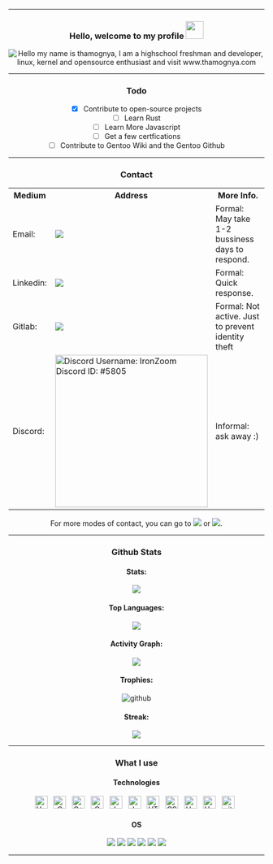 <hr>
<h3 align="center">
    Hello, welcome to my profile
    <img src="https://media.giphy.com/media/hvRJCLFzcasrR4ia7z/giphy.gif" width="35">
</h3>
<div align="center">
    <img align="center" src="https://readme-typing-svg.herokuapp.com?font=Source+Code+Pro&color=%23E06C75&size=25&duration=4200&center=true&vCenter=true&width=600&height=60&lines=Hello%2C+my+name+is+Thamognya;High+school+freshman+and+developer;Linux%2C+kernel%2C+and+opensource+enthusiast;www.thamognya.com" alt="Hello my name is thamognya, I am a highschool freshman and developer, linux, kernel and opensource enthusiast and visit www.thamognya.com">
</div>
<hr>

<h3 align="center">
    Todo
</h3>

<div align="center">

- [x] Contribute to open-source projects
- [ ] Learn Rust
- [ ] Learn More Javascript
- [ ] Get a few certfications
- [ ] Contribute to Gentoo Wiki and the Gentoo Github

</div>

<hr>

<h3 align="center">
    Contact
</h3>

<table align="center">
    <tr>
        <th>Medium</th>
        <th>Address</th>
        <th>More Info.</th>
    </tr>
    <tr>
        <td>Email: </td>
        <td><a class="underline" href="mailto:contact@thamognya.com"><img src="https://img.shields.io/badge/Mail:_contact@thamognya.com-D14836?style=for-the-badge&logo=gmail&logoColor=white"></a></td>
        <td>Formal: May take 1-2 bussiness days to respond.</td>
    </tr>
    <tr>
        <td>Linkedin: </td>
        <td><a href="https://www.linkedin.com/in/thamognya"><img src="https://img.shields.io/badge/LinkedIn_Thamognya-0077B5?style=for-the-badge&logo=linkedin&logoColor=white"></a></td>
        <td>Formal: Quick response.</td>
    </tr>
    <tr>
        <td>Gitlab: </td>
        <td><a href="https://gitlab.com/ThamognyaKodi"><img src="https://img.shields.io/badge/GitLab:_ThamognyaKodi-330F63?style=for-the-badge&logo=gitlab&logoColor=white"></a></td>
        <td>Formal: Not active. Just to prevent identity theft</td>
    </tr>
    <tr>
        <td>Discord: </td>
        <td><a class="underline" href="https://discord.com"><img src="https://raw.githubusercontent.com/ThamognyaKodi/ThamognyaKodi/main/discord.png" alt="Discord Username: IronZoom Discord ID: #5805" width="300px"></a></td>
        <td>Informal: ask away :)</td>
    </tr>
</table>

<p align="center">
    For more modes of contact, you can go to <a class="underline" href="https://www.thamognya.com" target="_blank"><img src="https://img.shields.io/badge/thamognya.com-000000?style=for-the-badge&logo=About.website&logoColor=white"></a> or <a class="underline" href="contact.thamognya.com" target="_blank"><img src="https://img.shields.io/badge/contact.thamognya.com-000000?style=for-the-badge&logo=About.website&logoColor=white"></a>.
</p>

<hr>

<h3 align="center">
    Github Stats
</h3>

<h4 align="center">
    Stats:
</h4>

<div align="center">
    <img src="https://github-readme-stats.vercel.app/api?username=ThamognyaKodi&count_private=true&show_icons=true&theme=onedark">
</div>

<h4 align="center">
    Top Languages:
</h4>

<div align="center">
    <img src="https://github-readme-stats.vercel.app/api/top-langs/?username=ThamognyaKodi&langs_count=10&theme=onedark&exclude_repo=DWM-Retro-Theme">
</div>

<h4 align="center">
    Activity Graph:
</h4>

<div align="center">
    <img src="https://activity-graph.herokuapp.com/graph?username=ThamognyaKodi&theme=github">
</div>

<h4 align="center">
    Trophies:
</h4>

<div align="center">
    <img src="https://github-profile-trophy.vercel.app/?username=ThamognyaKodi&theme=onedark" alt="github">
</div>

<h4 align="center">
    Streak:
</h4>

<div align="center">
     <img src="https://github-readme-streak-stats.herokuapp.com?user=ThamognyaKodi&theme=onedark&date_format=M%20j%5B%2C%20Y%5D">
</div>

<hr>

<h3 align="center">
    What I use
</h3>

<h4 align="center">
    Technologies
</h4>

<div align="center">
<span><img src="https://img.shields.io/badge/Python-282C34?logo=python&logoColor=FFFFFF" alt="Herkoku logo" title="Python" height="25" /></span>&nbsp;&nbsp;
<span><img src="https://img.shields.io/badge/C-282C34?logo=cplusplus&logoColor=FFFFFF" alt="C logo" title="C++" height="25" /></span>&nbsp;&nbsp;
<span><img src="https://img.shields.io/badge/C++-282C34?logo=cplusplus&logoColor=FFFFFF" alt="C++ logo" title="C++" height="25" /></span>&nbsp;&nbsp;
<span><img src="https://img.shields.io/badge/Rust-282C34?logo=rust&logoColor=FFFFFF" alt="C logo" title="C++" height="25" /></span>&nbsp;&nbsp;
<span><img src="https://img.shields.io/badge/Java-282C34?logo=java&logoColor=FFFFFF" alt="Java logo" title="Java" height="25" /></span>&nbsp;&nbsp;
<span><img src="https://img.shields.io/badge/JavaScript-282C34?logo=javascript&logoColor=F7DF1E" alt="JavaScript logo" title="JavaScript" height="25" /></span>&nbsp;&nbsp;
<span><img src="https://img.shields.io/badge/HTML5-282C34?logo=html5&logoColor=E34F26" alt="HTML5 logo" title="HTML5" height="25" /></span>&nbsp;&nbsp;
<span><img src="https://img.shields.io/badge/CSS3-282C34?logo=css3&logoColor=1572B6" alt="CSS3 logo" title="CSS3" height="25" /></span>&nbsp;&nbsp;
<span><img src="https://img.shields.io/badge/Linux-282C34?logo=linux&logoColor=FFFFFF" alt="Herkoku logo" title="Neovim" height="25" /></span>&nbsp;&nbsp;
<span><img src="https://img.shields.io/badge/Neovim-282C34?logo=neovim&logoColor=FFFFFF" alt="Herkoku logo" title="Neovim" height="25" /></span>&nbsp;&nbsp;
<span><img src="https://img.shields.io/badge/git-282C34?logo=git&logoColor=F05032" alt="git logo" title="git" height="25" /></span>&nbsp;&nbsp;
</div>

<h4 align="center">
    OS
</h4>

<div align="center">
<img src="https://img.shields.io/badge/Linux_From_Scratch-FCC624?style=for-the-badge&logo=linux&logoColor=black">
<img src="https://img.shields.io/badge/Gentoo_Linux-54487A?style=for-the-badge&logo=gentoo&logoColor=white">
<img src="https://img.shields.io/badge/Arch_Linux-1793D1?style=for-the-badge&logo=arch-linux&logoColor=white">
<img src="https://img.shields.io/badge/Debian-A81D33?style=for-the-badge&logo=debian&logoColor=white">
<img src="https://img.shields.io/badge/FreeBSD-AB2B28?style=for-the-badge&logo=freebsd&logoColor=white">
<img src="https://img.shields.io/badge/OpenBSD-F2CA30?style=for-the-badge&logo=openbsd&logoColor=black">
</div>

<hr>
